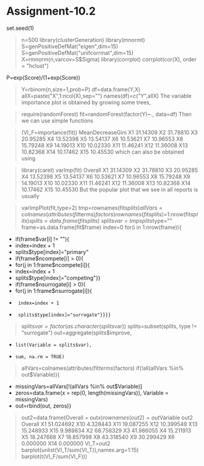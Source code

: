 # Assignment-10.2
set.seed(1)
> n=500
> library(clusterGeneration)
> library(mnormt)
> S=genPositiveDefMat("eigen",dim=15)
> S=genPositiveDefMat("unifcorrmat",dim=15)
> X=rmnorm(n,varcov=S$Sigma)
> library(corrplot)
> corrplot(cor(X), order = "hclust")

P=exp(Score)/(1+exp(Score))
> Y=rbinom(n,size=1,prob=P)
> df=data.frame(Y,X)
> allX=paste("X",1:ncol(X),sep="")
> names(df)=c("Y",allX)
The variable importance plot is obtained by growing some trees,

> require(randomForest)
> fit=randomForest(factor(Y)~., data=df)
Then we can use simple functions

> (VI_F=importance(fit))
    MeanDecreaseGini
X1          31.14309
X2          31.78810
X3          20.95285
X4          13.52398
X5          13.54137
X6          10.53621
X7          10.96553
X8          15.79248
X9          14.19013
X10         10.02330
X11         11.46241
X12         11.36008
X13         10.82368
X14         10.17462
X15         10.45530
which can also be obtained using

> library(caret)
> varImp(fit)
     Overall
X1  31.14309
X2  31.78810
X3  20.95285
X4  13.52398
X5  13.54137
X6  10.53621
X7  10.96553
X8  15.79248
X9  14.19013
X10 10.02330
X11 11.46241
X12 11.36008
X13 10.82368
X14 10.17462
X15 10.45530
But the popular plot that we see in all reports is usually

> varImpPlot(fit,type=2)
tmp=rownames(fit$splits)
> allVars=colnames(attributes(fit$terms)$factors)  
> rownames(fit$splits)=1:nrow(fit$splits)
> splits=data.frame(fit$splits)
> splits$var=tmp
> splits$type=""
> frame=as.data.frame(fit$frame)
> index=0
> for(i in 1:nrow(frame)){
+   if(frame$var[i] != ""){
+   index=index + 1
+   splits$type[index]="primary"
+   if(frame$ncompete[i] > 0){
+   for(j in 1:frame$ncompete[i]){
+   index=index + 1
+   splits$type[index]="competing"}}
+   if(frame$nsurrogate[i] > 0){
+   for(j in 1:frame$nsurrogate[i]){
+      index=index + 1
+      splits$type[index]="surrogate"}}}}
> splits$var=factor(as.character(splits$var))
> splits=subset(splits, type != "surrogate")
> out=aggregate(splits$improve,
+     list(Variable = splits$var),
+     sum, na.rm = TRUE)
> allVars=colnames(attributes(fit$terms)$factors)
>  if(!all(allVars %in% out$Variable)){
+   missingVars=allVars[!(allVars %in% out$Variable)]
+   zeros=data.frame(x = rep(0, length(missingVars)), Variable = missingVars)
+   out=rbind(out, zeros)}
> out2=data.frame(Overall = out$x)
> rownames(out2)=out$Variable
> out2
      Overall
X1  51.024692
X10  4.328443
X11 19.087255
X12 10.399549
X13 15.248933
X15  9.989834
X2  68.758329
X3  41.986055
X4  15.211913
X5  18.247668
X7  18.857998
X8  43.318540
X9  30.299429
X6   0.000000
X14  0.000000
 VI_T=out2
> barplot(unlist(VI_T/sum(VI_T)),names.arg=1:15)
barplot(t(VI_F/sum(VI_F)))
